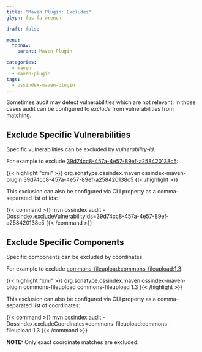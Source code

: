 ```yaml
---
title: "Maven Plugin: Excludes"
glyph: fas fa-wrench

draft: false

menu:
  topnav:
    parent: Maven-Plugin

categories:
  - maven
  - maven-plugin
tags:
  - ossindex-maven-plugin
---
```

Sometimes audit may detect vulnerabilities which are not relevant.
In those cases audit can be configured to *exclude* from vulnerabilities from matching.

## Exclude Specific Vulnerabilities

Specific vulnerabilities can be excluded by *vulnerability-id*.

For example to exclude [39d74cc8-457a-4e57-89ef-a258420138c5](https://ossindex.sonatype.org/vuln/39d74cc8-457a-4e57-89ef-a258420138c5):

{{< highlight "xml" >}}
<plugin>
  <groupId>org.sonatype.ossindex.maven</groupId>
  <artifactId>ossindex-maven-plugin</artifactId>
  <configuration>
    <excludeVulnerabilityIds>
      <exclude>39d74cc8-457a-4e57-89ef-a258420138c5</exclude>
    </excludeVulnerabilityIds>
  </configuration>
</plugin>
{{< /highlight >}}

This exclusion can also be configured via CLI property as a comma-separated list of ids:

{{< command >}}
mvn ossindex:audit -Dossindex.excludeVulnerabilityIds=39d74cc8-457a-4e57-89ef-a258420138c5
{{< /command >}}

## Exclude Specific Components

Specific components can be excluded by coordinates.

For example to exclude [commons-fileupload:commons-fileupload:1.3](https://ossindex.sonatype.org/component/maven:commons-fileupload/commons-fileupload@1.3):

{{< highlight "xml" >}}
<plugin>
  <groupId>org.sonatype.ossindex.maven</groupId>
  <artifactId>ossindex-maven-plugin</artifactId>
  <configuration>
    <excludeCoordinates>
      <exclude>
        <groupId>commons-fileupload</groupId>
        <artifactId>commons-fileupload</artifactId>
        <version>1.3</version>
      </exclude>
    </excludeCoordinates>
  </configuration>
</plugin>
{{< /highlight >}}

This exclusion can also be configured via CLI property as a comma-separated list of coordinates:

{{< command >}}
mvn ossindex:audit -Dossindex.excludeCoordinates=commons-fileupload:commons-fileupload:1.3
{{< /command >}}

**NOTE:** Only exact coordinate matches are excluded.
